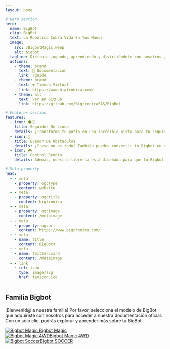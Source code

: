 ```yaml
---
layout: home

# Hero section
hero:
  name: BigBot
  clip: BigBot
  text: La Robótica Cobra Vida En Tus Manos
  image:
    src: /BigbotMagic.webp
    alt: bigbot
  tagline: Disfruta jugando, aprendiendo y divirtiéndote con nosotros ¿Jugamos?
  actions:
    - theme: brand
      text: 🏁 Documentación
      link: /guide
    - theme: brand
      text: ❤ Tienda Virtual
      link: https://www.bigtronica.com/
    - theme: alt
      text: Ver en GitHub
      link: https://github.com/BigtronicaSAS/BigBot

# Features section
features:
  - icon: ⚫⚪
    title: Seguidor De Linea
    details: ¡Transforma tu patio en una increíble pista para tu seguidor de línea!
  - icon: 🤖
    title: Evasor De Obstaculos
    details: ¡Y eso no es todo! También puedes convertir tu Bigbot en un detector de obstáculos
  - icon: 🎮
    title: Control Remoto
    details: Además, nuestra librería está diseñada para que tu Bigbot funcione con tu control PS2.

# Meta property
head:
  - - meta
    - property: og:type
      content: website
  - - meta
    - property: og:title
      content: bigtronica
  - - meta
    - property: og:image
      content: /metaimage
  - - meta
    - property: og:url
      content: https://www.bigtronica.com/
  - - meta
    - name: title
      content: BigBots
  - - meta
    - name: twitter:card
      content: /metaimage
  - - link
    - rel: icon
      type: image/svg
      href: favicon.ico
---
```


<div class= "container_family">
<div class="container_text"><h2 class ="title">Familia Bigbot</h2>
<p>
¡Bienvenid@ a nuestra familia! Por favor, selecciona el modelo de BigBot que adquiriste con nosotros para acceder a nuestra documentación oficial. Con un solo clic, podrás explorar y aprender más sobre tu BigBot.</p> </div>

 <div class="grid_container">
        <div class="aspect-square"><a target="_blank" href="/magic/"><img src="/MAGIC_2WD.webp" alt="Bigbot Magic"> <span>Bigbot Magic</span></a></div>
        <div class="aspect-square"><a target="_blank" href="/magic-4WD/"><img src="/MAGIC_4WD.webp" alt="Bigbot Magic 4WD"><span>Bigbot Magic 4WD</span></a></div>
        <div class="aspect-square"><a target="_blank" href="/soccer/"><img src="/MAGIC_SOCCER.webp" alt="Bigbot Soccer"><span>Bigbot SOCCER</span></a></div>
    </div>

</div>
